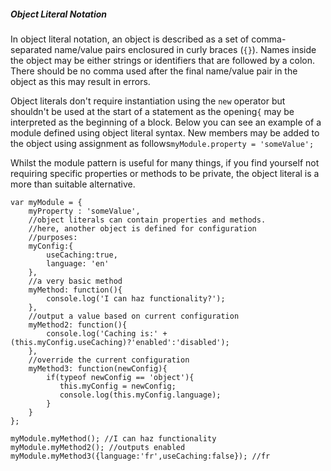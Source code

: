 ##### Object Literal Notation 

In object literal notation, an object is described as a set of comma-separated
name/value pairs enclosured in curly braces
(`{}`). Names inside the object may be either strings or identifiers that are
followed by a colon. There should be no comma used after the final name/value 
pair in the object as this may result in errors.

Object literals don't require instantiation using the `new` operator but
shouldn't be used at the start of a statement as the opening`{` may be
interpreted as the beginning of a block. Below you can see an example of a 
module defined using object literal syntax. New members may be added to the 
object using assignment as follows`myModule.property = 'someValue';`

Whilst the module pattern is useful for many things, if you find yourself not
requiring specific properties or methods to be private, the object literal is a more than suitable alternative.

    var myModule = {
        myProperty : 'someValue',
        //object literals can contain properties and methods.
        //here, another object is defined for configuration
        //purposes:
        myConfig:{
            useCaching:true,
            language: 'en'   
        },
        //a very basic method
        myMethod: function(){
            console.log('I can haz functionality?');
        },
        //output a value based on current configuration
        myMethod2: function(){
            console.log('Caching is:' + (this.myConfig.useCaching)?'enabled':'disabled');
        },
        //override the current configuration
        myMethod3: function(newConfig){
            if(typeof newConfig == 'object'){
               this.myConfig = newConfig;
               console.log(this.myConfig.language); 
            }
        }
    };
    
    myModule.myMethod(); //I can haz functionality
    myModule.myMethod2(); //outputs enabled
    myModule.myMethod3({language:'fr',useCaching:false}); //fr


[3]: http://benalman.com/news/2010/11/immediately-invoked-function-expression/
[4]: http://groups.google.com/group/comp.lang.javascript/msg/9f58bd11bd67d937